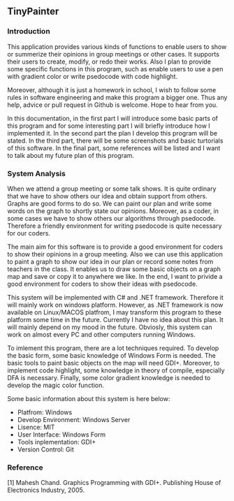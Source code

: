 ## TinyPainter

### Introduction

This application provides various kinds of functions to enable users to show or summerize their opinions in group meetings
or other cases. It supports their users to create, modify, or redo their works. Also I plan to provide some specific functions in this program, such as enable users to use a pen with gradient color or write psedocode with code highlight. 

Moreover, although it is just a homework in school, I wish to follow some rules in software engineering and make this program a bigger one. Thus any help, advice or pull request in Github is welcome. Hope to hear from you.

In this documentation, in the first part I will introduce some basic parts of this program and for some interesting part I will briefly introduce how I implemented it. In the second part the plan I develop this program will be stated. In the third part, there will be some screenshots and basic turtorials of this software. In the final part, some references will be listed and I want to talk about my future plan of this program.

### System Analysis

When we attend a group meeting or some talk shows. It is quite ordinary that we have to show others our idea and obtain support from others. Graphs are good forms to do so. We can paint our plan and write some words on the graph to shortly state our opinions. Moreover, as a coder, in some cases we have to show others our algorithms through psedocode. Therefore a friendly environment for writing psedocode is quite necessary for our coders.

The main aim for this software is to provide a good environment for coders to show their opinions in a group meeting. Also we can use this application to paint a graph to show our idea in our plan or record some notes from teachers in the class. It enables us to draw some basic objects on a graph map and save or copy it to anywhere we like. In the end, I want to privide a good environment for coders to show their ideas with psedocode.

This system will be implemented with C# and .NET framework. Therefore it will mainly work on windows platform. However, as .NET framework is now available on Linux/MACOS platfrom, I may transform this program to these platform some time in the future. Currently I have no idea about this plan. It will mainly depend on my mood in the future. Obviosly, this system can work on almost every PC and other computers running Windows.

To imlement this program, there are a lot techniques required. To develop the basic form, some basic knowledge of Windows Form is needed. The basic tools to paint basic objects on the map will need GDI+. Moreover, to implement code highlight, some knowledge in theory of compile, especially DFA is necessary. Finally, some color gradient knowledge is needed to develop the magic color function.

Some basic information about this system is here below:  

- Platfrom: Windows
- Develop Environment: Windows Server
- Lisence: MIT
- User Interface: Windows Form
- Tools inplementation: GDI+
- Version Control: Git

### Reference

[1] Mahesh Chand. Graphics Programming with GDI+. Publishing House of Electronics Industry, 2005.
